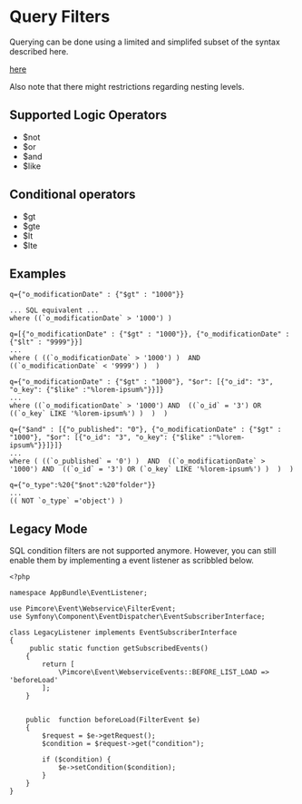 # Query Filters

Querying can be done using a limited and simplifed subset of the syntax described 
here.

[here](https://restdb.io/docs/querying-with-the-api)

Also note that there might restrictions regarding nesting levels.

## Supported Logic Operators

* $not
* $or
* $and
* $like

## Conditional operators

* $gt
* $gte
* $lt
* $lte

## Examples

```
q={"o_modificationDate" : {"$gt" : "1000"}}

... SQL equivalent ...
where ((`o_modificationDate` > '1000') )
````


```
q=[{"o_modificationDate" : {"$gt" : "1000"}}, {"o_modificationDate" : {"$lt" : "9999"}}]
...
where ( ((`o_modificationDate` > '1000') )  AND  ((`o_modificationDate` < '9999') )  )
```

```
q={"o_modificationDate" : {"$gt" : "1000"}, "$or": [{"o_id": "3", "o_key": {"$like" :"%lorem-ipsum%"}}]}
...
where ((`o_modificationDate` > '1000') AND  ((`o_id` = '3') OR  ((`o_key` LIKE '%lorem-ipsum%') )  )  )
```

```
q={"$and" : [{"o_published": "0"}, {"o_modificationDate" : {"$gt" : "1000"}, "$or": [{"o_id": "3", "o_key": {"$like" :"%lorem-ipsum%"}}]}]}
...        
where ( ((`o_published` = '0') )  AND  ((`o_modificationDate` > '1000') AND  ((`o_id` = '3') OR (`o_key` LIKE '%lorem-ipsum%') )  )  )
```

```
q={"o_type":%20{"$not":%20"folder"}}
...
(( NOT `o_type` ='object') )
```

## Legacy Mode

SQL condition filters are not supported anymore. However, you can still enable them by implementing a event listener as scribbled below.

```
<?php

namespace AppBundle\EventListener;

use Pimcore\Event\Webservice\FilterEvent;
use Symfony\Component\EventDispatcher\EventSubscriberInterface;

class LegacyListener implements EventSubscriberInterface
{
     public static function getSubscribedEvents()
    {
        return [
            \Pimcore\Event\WebserviceEvents::BEFORE_LIST_LOAD => 'beforeLoad'
        ];
    }


    public  function beforeLoad(FilterEvent $e)
    {
        $request = $e->getRequest();
        $condition = $request->get("condition");

        if ($condition) {
            $e->setCondition($condition);
        }
    }
}
```

